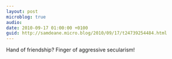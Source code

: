 ```yaml
---
layout: post
microblog: true
audio: 
date: 2010-09-17 01:00:00 +0100
guid: http://samdeane.micro.blog/2010/09/17/t24739254484.html
---
```

Hand of friendship? Finger of aggressive secularism!

